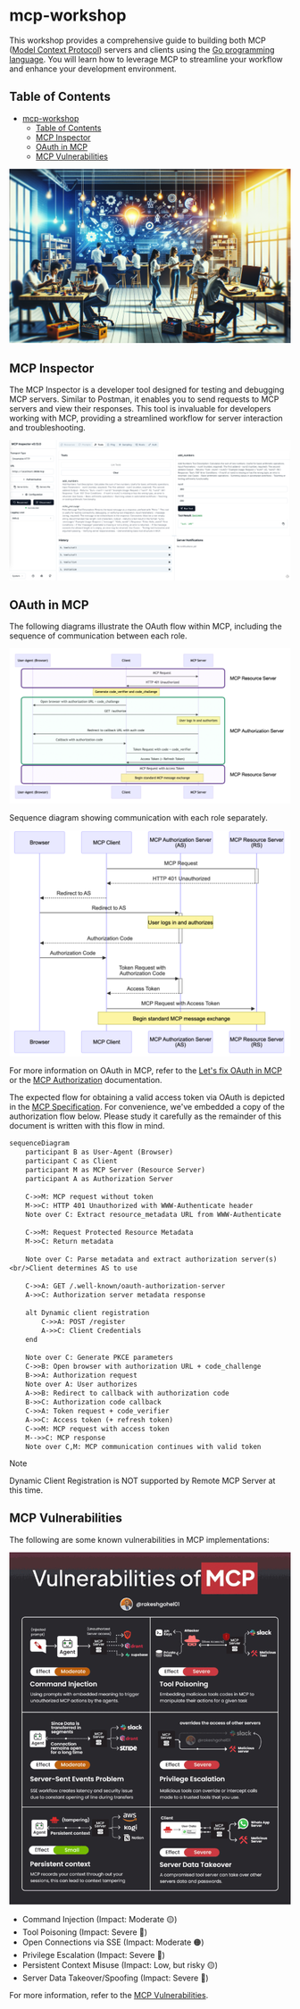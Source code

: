 # mcp-workshop

This workshop provides a comprehensive guide to building both MCP ([Model Context Protocol][1]) servers and clients using the [Go programming language][2]. You will learn how to leverage MCP to streamline your workflow and enhance your development environment.

## Table of Contents

- [mcp-workshop](#mcp-workshop)
  - [Table of Contents](#table-of-contents)
  - [MCP Inspector](#mcp-inspector)
  - [OAuth in MCP](#oauth-in-mcp)
  - [MCP Vulnerabilities](#mcp-vulnerabilities)

![cover](./images/cover.png)

[1]: https://modelcontextprotocol.io/introduction
[2]: https://go.dev

## MCP Inspector

The MCP Inspector is a developer tool designed for testing and debugging MCP servers. Similar to Postman, it enables you to send requests to MCP servers and view their responses. This tool is invaluable for developers working with MCP, providing a streamlined workflow for server interaction and troubleshooting.

![inspector](./images/inspector.png)

## OAuth in MCP

The following diagrams illustrate the OAuth flow within MCP, including the sequence of communication between each role.

![oauth](./images/oauth-flow-01.png)

Sequence diagram showing communication with each role separately.

![oauth-sequence](./images/oauth-flow-02.png)

For more information on OAuth in MCP, refer to the [Let's fix OAuth in MCP][3] or the [MCP Authorization][4] documentation.

[3]: https://aaronparecki.com/2025/04/03/15/oauth-for-model-context-protocol
[4]: https://modelcontextprotocol.io/specification/2025-03-26/basic/authorization

The expected flow for obtaining a valid access token via OAuth is depicted in the [MCP Specification](https://modelcontextprotocol.io/specification/draft/basic/authorization#authorization-flow-steps).  For convenience, we've embedded a copy of the authorization flow below.  Please study it carefully as the remainder of this document is written with this flow in mind.

```mermaid
sequenceDiagram
    participant B as User-Agent (Browser)
    participant C as Client
    participant M as MCP Server (Resource Server)
    participant A as Authorization Server

    C->>M: MCP request without token
    M->>C: HTTP 401 Unauthorized with WWW-Authenticate header
    Note over C: Extract resource_metadata URL from WWW-Authenticate

    C->>M: Request Protected Resource Metadata
    M->>C: Return metadata

    Note over C: Parse metadata and extract authorization server(s)<br/>Client determines AS to use

    C->>A: GET /.well-known/oauth-authorization-server
    A->>C: Authorization server metadata response

    alt Dynamic client registration
        C->>A: POST /register
        A->>C: Client Credentials
    end

    Note over C: Generate PKCE parameters
    C->>B: Open browser with authorization URL + code_challenge
    B->>A: Authorization request
    Note over A: User authorizes
    A->>B: Redirect to callback with authorization code
    B->>C: Authorization code callback
    C->>A: Token request + code_verifier
    A->>C: Access token (+ refresh token)
    C->>M: MCP request with access token
    M-->>C: MCP response
    Note over C,M: MCP communication continues with valid token
```

> [!NOTE]
> Dynamic Client Registration is NOT supported by Remote MCP Server at this time.

## MCP Vulnerabilities

The following are some known vulnerabilities in MCP implementations:

![vulnerabilities](./images/vulnerabilities.gif)

- Command Injection (Impact: Moderate 🟡)
- Tool Poisoning (Impact: Severe 🔴)
- Open Connections via SSE (Impact: Moderate 🟠)
- Privilege Escalation (Impact: Severe 🔴)
- Persistent Context Misuse (Impact: Low, but risky 🟡)
- Server Data Takeover/Spoofing (Impact: Severe 🔴)

For more information, refer to the [MCP Vulnerabilities][11].

[11]: https://www.linkedin.com/posts/eordax_ai-mcp-genai-activity-7333057511651954688-sbNO
